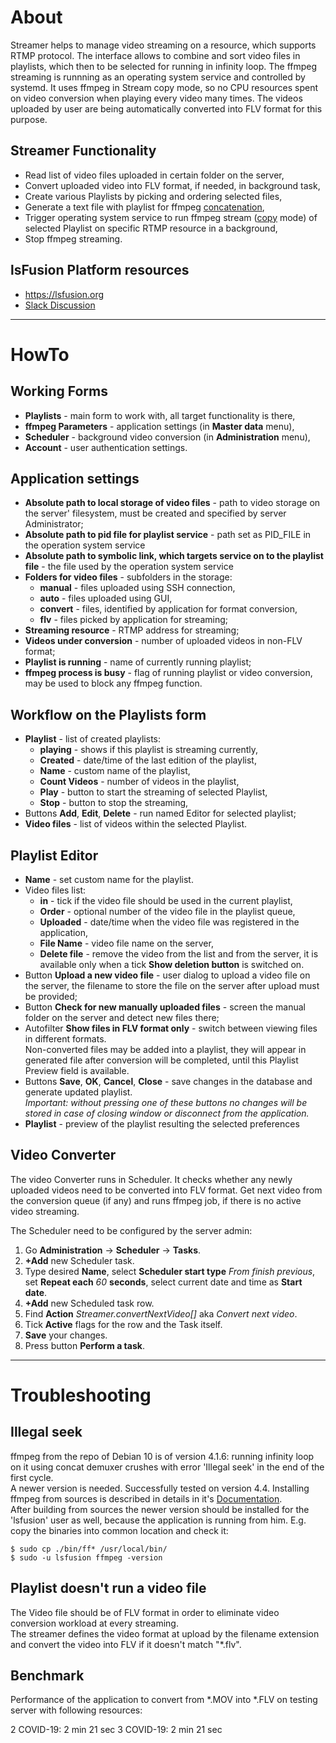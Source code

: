 # About

Streamer helps to manage video streaming on a resource, which supports RTMP protocol.
The interface allows to combine and sort video files in playlists, which then to be selected for running in infinity loop.
The ffmpeg streaming is runnning as an operating system service and controlled by systemd.
It uses ffmpeg in Stream copy mode, so no CPU resources spent on video conversion when playing every video many times.
The videos uploaded by user are being automatically converted into FLV format for this purpose.

## Streamer Functionality

* Read list of video files uploaded in certain folder on the server,
* Convert uploaded video into FLV format, if needed, in background task,
* Create various Playlists by picking and ordering selected files,
* Generate a text file with playlist for ffmpeg [concatenation](https://trac.ffmpeg.org/wiki/Concatenate "ffmpeg Documentation"),
* Trigger operating system service to run ffmpeg stream ([copy](https://ffmpeg.org/ffmpeg.html#Stream-copy "ffmpeg Documentation") mode) of selected Playlist on specific RTMP resource in a background,
* Stop ffmpeg streaming.

## lsFusion Platform resources

* https://lsfusion.org
* [Slack Discussion](https://slack.lsfusion.org/)

---

# HowTo

## Working Forms

* **Playlists** - main form to work with, all target functionality is there,
* **ffmpeg Parameters** - application settings (in **Master data** menu),
* **Scheduler** - background video conversion (in **Administration** menu),
* **Account** - user authentication settings.

## Application settings

<!-- * **Parameters of ffmpeg command** - command line arguments for the ffmpeg runner *(not implemented yet)* -->
* **Absolute path to local storage of video files** - path to video storage on the server' filesystem, must be created and specified by server Administrator;
* **Absolute path to pid file for playlist service** - path set as PID_FILE in the operation system service
* **Absolute path to symbolic link, which targets service on to the playlist file** - the file used by the operation system service
* **Folders for video files** - subfolders in the storage:
   + **manual** - files uploaded using SSH connection,
   + **auto** - files uploaded using GUI,
   + **convert** - files, identified by application for format conversion,
   + **flv** - files picked by application for streaming;
* **Streaming resource** - RTMP address for streaming;
* **Videos under conversion** - number of uploaded videos in non-FLV format; 
* **Playlist is running** - name of currently running playlist;
* **ffmpeg process is busy** - flag of running playlist or video conversion, may be used to block any ffmpeg function.

## Workflow on the Playlists form

* **Playlist** - list of created playlists:
   + **playing** - shows if this playlist is streaming currently,
   + **Created** - date/time of the last edition of the playlist,
   + **Name** - custom name of the playlist,
   + **Count Videos** - number of videos in the playlist,
   + **Play** - button to start the streaming of selected Playlist,
   + **Stop** - button to stop the streaming,
* Buttons **Add**, **Edit**, **Delete** - run named Editor for selected playlist;
* **Video files** - list of videos within the selected Playlist.

## Playlist Editor

* **Name** - set custom name for the playlist.
* Video files list:
   * **in** - tick if the video file should be used in the current playlist,
   * **Order** - optional number of the video file in the playlist queue,
   * **Uploaded** - date/time when the video file was registered in the application,
   * **File Name** - video file name on the server,
   * **Delete file** - remove the video from the list and from the server, it is available only when a tick **Show deletion button** is switched on.
* Button **Upload a new video file** - user dialog to upload a video file on the server, the filename to store the file on the server after upload must be provided;
* Button **Check for new manually uploaded files** - screen the manual folder on the server and detect new files there;
* Autofilter **Show files in FLV format only** - switch between viewing files in different formats.  
   Non-converted files may be added into a playlist, they will appear in generated file after conversion will be completed, until this Playlist Preview field is available.
* Buttons **Save**, **OK**, **Cancel**, **Close** - save changes in the database and generate updated playlist.  
   *Important: without pressing one of these buttons no changes will be stored in case of closing window or disconnect from the application.*
* **Playlist** - preview of the playlist resulting the selected preferences
<!--* Button **Upload a new video file** - use GUI to upload file on the server *(not implemented yet)*-->


## Video Converter

The video Converter runs in Scheduler.
It checks whether any newly uploaded videos need to be converted into FLV format.
Get next video from the conversion queue (if any) and runs ffmpeg job, if there is no active video streaming. 

The Scheduler need to be configured by the server admin:

1. Go **Administration** -> **Scheduler** -> **Tasks**.
2. **+Add** new Scheduler task.
3. Type desired **Name**, select **Scheduler start type** *From finish previous*, set **Repeat each** *60* **seconds**, select current date and time as **Start date**.
4. **+Add** new Scheduled task row.
5. Find **Action** *Streamer.convertNextVideo[]* aka *Convert next video*.
6. Tick **Active** flags for the row and the Task itself.
7. **Save** your changes.
8. Press button **Perform a task**.

---

# Troubleshooting

## Illegal seek

ffmpeg from the repo of Debian 10 is of version 4.1.6: running infinity loop on it using concat demuxer crushes with error 'Illegal seek' in the end of the first cycle.  
A newer version is needed.  Successfully tested on version 4.4. Installing ffmpeg from sources is described in details in it's [Documentation](https://trac.ffmpeg.org/wiki/CompilationGuide/Ubuntu).  
After building from sources the newer version should be installed for the 'lsfusion' user as well, because the application is running from him.  E.g. copy the binaries into common location and check it:  

    $ sudo cp ./bin/ff* /usr/local/bin/
    $ sudo -u lsfusion ffmpeg -version

## Playlist doesn't run a video file

The Video file should be of FLV format in order to eliminate video conversion workload at every streaming.  
The streamer defines the video format at upload by the filename extension and convert the video into FLV if it doesn't match "*.flv".

## Benchmark

Performance of the application to convert from *.MOV into *.FLV on testing server with following resources:

2 COVID-19: 2 min 21 sec 
3 COVID-19: 2 min 21 sec 

